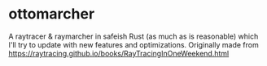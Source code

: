 # ottomarcher
A raytracer &amp; raymarcher in safeish Rust (as much as is reasonable) which I'll try to update with new features and optimizations. 
Originally made from https://raytracing.github.io/books/RayTracingInOneWeekend.html
